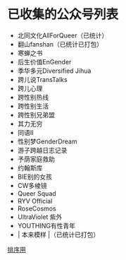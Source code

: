 # 已收集的公众号列表

- 北同文化AllForQueer（已统计）
- 翻山fanshan（已统计已打包）
- 寒蝉之书
- 后生价值EnGender
- 季华多元Diversified Jihua
- 跨儿说TransTalks
- 跨儿心理
- 跨性别热线
- 跨性别生活
- 跨性别兄弟盟
- 其力无穷
- 同语II
- 性别梦GenderDream
- 游子跨越日志记录
- 予荫家庭救助
- 约翰斯库
- BIE别的女孩
- CW多棱镜
- Queer Squad
- RYV Official
- RoseCosmos
- UltraViolet 紫外
- YOUTHING有性青年
- | 本来模样 |（已统计已打包）

[排序用](http://life.chacuo.net/converttextsort)